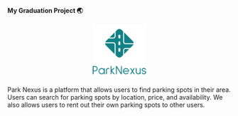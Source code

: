 #### My Graduation Project 🌏

<p align='center'>
  <img src='../vertical-logo.png' alt=''  width='120' />
</p>

Park Nexus is a platform that allows users to find parking spots in their area. Users can search for parking spots by location, price, and availability. We also allows users to rent out their own parking spots to other users.

<p align='center'>
  <img src='https://github.com/user-attachments/assets/4517d2b6-1942-48e6-97e4-e965a1e471ed' alt=''  width='200' />
  <img src='https://github.com/user-attachments/assets/46799300-7fa1-498d-bfac-47b3648e3080' alt=''  width='200' />
   <img src='https://github.com/user-attachments/assets/dcf8023e-cacf-4d10-997b-1d258bbcf8dd' alt=''  width='200' />
   <img src='https://github.com/user-attachments/assets/28911343-8e4c-4984-97f7-47e0e87f4094' alt=''  width='200' />
</p>

<!-- 
![Apple iPhone 11 Pro Max Screenshot 0](https://github.com/user-attachments/assets/4517d2b6-1942-48e6-97e4-e965a1e471ed)
![Appl![Apple iPhone 11 Pro Max Screenshot 2](https://github.com/user-attachments/assets/dcf8023e-cacf-4d10-997b-1d258bbcf8dd)
e iPhone 11 Pro Max Screenshot 1](https://github.com/user-attachments/assets/46799300-7fa1-498d-bfac-47b3648e3080)
![Apple iPhone 11 Pro Max Screenshot 3](https://github.com/user-attachments/assets/28911343-8e4c-4984-97f7-47e0e87f4094)
-->
